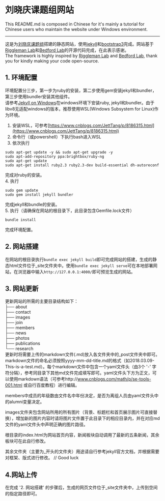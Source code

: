 # 刘晓庆课题组网站


This README.md is composed in Chinese for it's mainly a tutorial for Chinese users who maintain the website under Windows environment.  

----------
这是为[刘晓庆课题组](http://xiaoqingliu.whu.edu.cn)搭建的静态网站，使用[jekyll](https://www.jekyll.com.cn/)和[bootstrap3](https://v3.bootcss.com/)完成。网站基于[Riggleman Lab](http://rrgroup.seas.upenn.edu)和[Bedford Lab](http://bedford.io/)的开源代码完成，在此表示感谢。  
The framework is highly inspired by [Riggleman Lab](http://rrgroup.seas.upenn.edu) and [Bedford Lab](http://bedford.io/), thank you for kindly making your code open-source.

## 1. 环境配置
环境配置分三步，第一步为ruby的安装，第二步使用gem安装jekyll和bundler，第三步使用bundler安装其他组件。  
请参考[Jekyll on Windows](https://jekyllrb.com/docs/windows/)在windows环境下安装ruby, jekyll和bundler。由于libv8无适配windows的版本，推荐使用WSL(Windows Subsystem for Linux)作为环境。  
1. 安装WSL，可参考[https://www.cnblogs.com/JettTang/p/8186315.html](https://www.cnblogs.com/JettTang/p/8186315.html)
2. 命令行（或powershell）下执行bash进入WSL
3. 依次执行  
```shell
sudo apt-get update -y && sudo apt-get upgrade -y  
sudo apt-add-repository ppa:brightbox/ruby-ng  
sudo apt-get update  
sudo apt-get install ruby2.3 ruby2.3-dev build-essential dh-autoreconf  
```
完成对ruby的安装。  
4. 执行
```shell
sudo gem update
sudo gem install jekyll bundler
```
完成jekyll和bundle的安装。  
5. 执行（请确保在网站的根目录下，此目录包含Gemfile.lock文件）
```shell
bundle install
```
完成环境配置。  


## 2. 网站搭建
在网站的根目录执行`bundle exec jekyll build`即可完成网站的搭建，生成的静态html文件位于_site文件夹中。使用`bundle exec jekyll serve`可在本地部署网站，在浏览器中输入`http://127.0.0.1:4000/`即可预览生成的网站。

## 3. 网站更新
更新网站的所需的主要目录结构如下：  
	├── about  
	├── contact  
	├── images  
	├── join  
	├── members  
	├── news  
	├── photos  
	├── publications  
	└── research  
更新时将需要上传的markdown文件(.md)放入各文件夹中的_post文件夹中即可。  
markdown文件的命名必须按照yyyy-mm-dd-title.md的格式（如2018.03.09-This-is-a-test.md）。每个markdown文件中包含一个yaml文件头（由3个 '-' 字符分隔），参考同目录下其他md文件完成填写即可。yaml文件头下方为正文，可以使用markdown语法（可参考http://www.cnblogs.com/math/p/se-tools-001.html 或自行百度教程）进行编辑。  

members中成员的年级数由文件名中年份决定，是否为离组人员由yaml文件头中的alumni变量决定。  

images文件夹包含网站所用的所有图片（背景、标题栏和首页展示图片可直接替换），增加新的图片内容时请将图片文件置于此目录下的相应目录内，并在对应md文件的yaml文件头中声明正确的图片路径。  

根目录的index.html为网站首页内容，新闻板块自动调用了最新的五条新闻，其余板块可在此自行修改。  

其余文件夹（主要为_开头的文件夹）用途请自行参考jekyll官方文档，并根据需要对框架、版式进行修改。 // Good luck

## 4.网站上传
在完成 '2. 网站搭建' 的步骤后，生成的网页文件位于_site文件夹中，上传到空间的指定路径即可。
